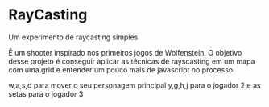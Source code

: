 # RayCasting
Um experimento de raycasting simples

É um shooter inspirado nos primeiros jogos de Wolfenstein.
O objetivo desse projeto é conseguir aplicar as técnicas de rayscasting
em um mapa com uma grid e entender um pouco mais de javascript no processo

w,a,s,d para mover o seu personagem principal
y,g,h,j para o jogador 2
e as setas para o jogador 3
